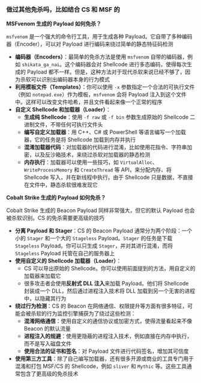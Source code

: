 ### 做过其他免杀吗，比如结合 CS 和 MSF 的

**MSFvenom 生成的 Payload 如何免杀？**

`msfvenom` 是一个强大的命令行工具，用于生成各种 Payload。它自带了多种编码器（Encoder），可以对 Payload 进行编码来绕过简单的静态特征码检测

- **编码器（Encoders）**：最简单的免杀方法是使用 `msfvenom` 自带的编码器，例如 `shikata_ga_nai`。这个编码器会对 Shellcode 进行多态编码，使得每次生成的 Payload 都不一样。但是，这种方法对于现代杀软来说已经不够了，因为杀软可以识别出编码器本身的行为模式
- **利用模板文件（Templates）**：你可以使用 `-x` 参数指定一个合法的可执行文件（例如 `notepad.exe`）作为模板，`msfvenom` 会将 Payload 注入到这个文件中。这样可以改变文件哈希，并且文件看起来像一个正常的程序
- **自定义 Shellcode 和加载器（Loader）**：
  - **生成纯 Shellcode**：使用 `-f raw` 或 `-f bin` 参数生成原始的 Shellcode 二进制文件，不带任何可执行文件头
  - **编写自定义加载器**：用 C++、C# 或 PowerShell 等语言编写一个加载器，它的任务是将 Shellcode 加载到内存并执行
  - **混淆加载器代码**：对加载器的代码进行混淆，比如使用花指令、字符串加密，以及反沙箱技术，来绕过杀软对加载器的静态检测
  - **内存执行**：加载器可以使用一些技巧，如 `VirtualAlloc`、`WriteProcessMemory` 和 `CreateThread` 等 API，来分配内存、将 Shellcode 写入，并在新线程中执行。由于 Shellcode 只是数据，不直接在文件中，静态杀软很难发现它

**Cobalt Strike 生成的 Payload 如何免杀？**

Cobalt Strike 生成的 Beacon Payload 同样非常强大，但它的默认 Payload 也会被杀软识别。CS 的免杀需要更高级的技巧

- **分离 Payload 和 Stager**：CS 的 Beacon Payload 通常分为两个阶段：一个小的 `Stager` 和一个大的 `Stageless` Payload。`Stager` 的任务是下载 `Stageless` Payload。你可以只生成 `Stager`，并对其进行混淆，而将 `Stageless` Payload 托管在自己的服务器上
- **使用自定义的 Shellcode 加载器（Loader）**：
  - CS 可以导出原始的 Shellcode。你可以使用前面提到的方法，用自定义的加载器来加载它
  - 很多攻击者会使用**反射式 DLL 注入**来加载 Payload。他们将 Shellcode 封装成一个 DLL，然后通过进程注入技术将 DLL 加载到另一个无害的进程中，以隐藏其行为
- **绕过行为检测**：CS 的 Beacon 在网络通信、权限提升等方面有很多特征，可能会被杀软的行为监控引擎捕获为了绕过这些检测：
  - **混淆网络通信**：使用自定义的通信协议或加密方式，使得流量看起来不像 Beacon 的默认流量
  - **进程注入的规避**：使用更隐蔽的进程注入技术，例如直接在内存中执行，而不是写入磁盘文件
  - **使用合法的证书和签名**：对 Payload 文件进行代码签名，增加其可信度
- **使用第三方工具**：除了自己编写加载器，还有很多开源或商业的工具专门用于混淆和打包 MSF/CS 的 Shellcode，例如 `sliver` 和 `Mythic` 等。这些工具通常包含了更高级的免杀技术